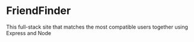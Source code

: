# FriendFinder
This full-stack site that matches the most compatible users together using Express and Node

